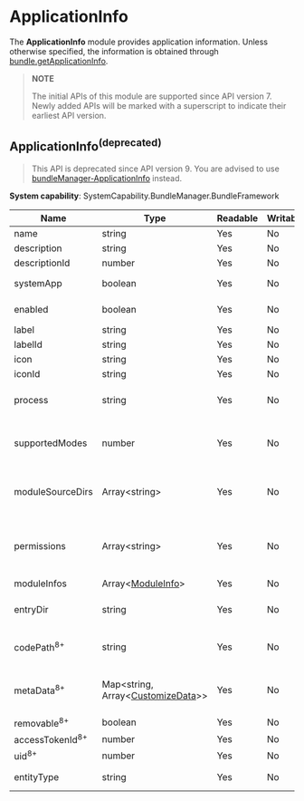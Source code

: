 # ApplicationInfo

The **ApplicationInfo** module provides application information. Unless otherwise specified, the information is obtained through [bundle.getApplicationInfo](js-apis-Bundle.md#bundlegetapplicationinfodeprecated).

> **NOTE**
>
> The initial APIs of this module are supported since API version 7. Newly added APIs will be marked with a superscript to indicate their earliest API version.

## ApplicationInfo<sup>(deprecated)<sup>

> This API is deprecated since API version 9. You are advised to use [bundleManager-ApplicationInfo](js-apis-bundleManager-applicationInfo.md) instead.

**System capability**: SystemCapability.BundleManager.BundleFramework

| Name                      | Type                                                        | Readable| Writable| Description                                                        |
| -------------------------- | ------------------------------------------------------------ | ---- | ---- | ------------------------------------------------------------ |
| name                       | string                                                       | Yes  | No  | Application name.                                            |
| description                | string                                                       | Yes  | No  | Application description.                                        |
| descriptionId              | number                                                       | Yes  | No  | ID of the application description.                                |
| systemApp                  | boolean                                                      | Yes  | No  | Whether the application is a system application. The default value is **false**.                       |
| enabled                    | boolean                                                      | Yes  | No  | Whether the application is enabled. The default value is **true**.                      |
| label                      | string                                                       | Yes  | No  | Application label.                                        |
| labelId                    | string                                                       | Yes  | No  | ID of the application label.                                  |
| icon                       | string                                                       | Yes  | No  | Application icon.                                            |
| iconId                     | string                                                       | Yes  | No  | ID of the application icon.                                    |
| process                    | string                                                       | Yes  | No  | Process in which the application runs. If this parameter is not set, the bundle name is used.                |
| supportedModes             | number                                                       | Yes  | No  | Modes supported by the application. Currently, only the **drive** mode is defined. This attribute applies only to telematics devices.|
| moduleSourceDirs           | Array\<string>                                               | Yes  | No  | Relative paths for storing application resources. Do not access resource files using concatenated paths. Use [@ohos.resourceManager](../apis-localization-kit/js-apis-resource-manager.md) instead.                              |
| permissions                | Array\<string>                                               | Yes  | No  | Permissions required for accessing the application.<br>The value is obtained by passing in GET_APPLICATION_INFO_WITH_PERMISSION to [bundle.getApplicationInfo](js-apis-Bundle.md#bundlegetapplicationinfodeprecated).|
| moduleInfos                | Array\<[ModuleInfo](js-apis-bundle-ModuleInfo.md)>           | Yes  | No  | Application module information.                                        |
| entryDir                   | string                                                       | Yes  | No  | Path for storing application files. Do not access resource files using concatenated paths. Use [@ohos.resourceManager](../apis-localization-kit/js-apis-resource-manager.md) instead.                                    |
| codePath<sup>8+</sup>      | string                                                       | Yes  | No  | Installation directory of the application. Do not access resource files using concatenated paths. Use [@ohos.resourceManager](../apis-localization-kit/js-apis-resource-manager.md) instead.                                        |
| metaData<sup>8+</sup>      | Map\<string, Array\<[CustomizeData](js-apis-bundle-CustomizeData.md)>> | Yes  | No  | Custom metadata of the application.<br>The value is obtained by passing in GET_APPLICATION_INFO_WITH_METADATA to [bundle.getApplicationInfo](js-apis-Bundle.md#bundlegetapplicationinfodeprecated).|
| removable<sup>8+</sup>     | boolean                                                      | Yes  | No  | Whether the application is removable.                                    |
| accessTokenId<sup>8+</sup> | number                                                       | Yes  | No  | Access token ID of the application.                                   |
| uid<sup>8+</sup>           | number                                                       | Yes  | No  | UID of the application.                                             |
| entityType                 | string                                                       | Yes  | No  | Type of the application, for example, gaming, social networking, movies, and news.|

 <!--no_check--> 